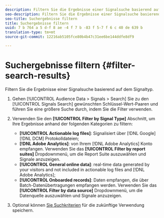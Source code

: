 ```yaml
---
description: Filtern Sie die Ergebnisse einer Signalsuche basierend auf dem Signaltyp.
seo-description: Filtern Sie die Ergebnisse einer Signalsuche basierend auf dem Signaltyp.
seo-title: Suchergebnisse filtern
title: Suchergebnisse filtern
uuid: 7 b 764 a 5 d-f 8 ae -4 f 7 b -83 f 5-7 f 6 c 40 de 639 b
translation-type: tm+mt
source-git-commit: 12216ab5105fce80b4b47c31ee6be144ddfe8df9

---
```



# Suchergebnisse filtern {#filter-search-results}

Filtern Sie die Ergebnisse einer Signalsuche basierend auf dem Signaltyp.

1. Gehen [!UICONTROL Audience Data > Signals > Search] Sie zu den [!UICONTROL Signals Search] gewünschten Schlüssel-Wert-Paaren und führen Sie eine größere Suche durch, indem Sie die Filter verwenden.
1. Verwenden Sie den **[!UICONTROL Filter by Signal Type]** Abschnitt, um Ihre Ergebnisse anhand der folgenden Kategorien zu filtern:

   * **[!UICONTROL Actionable log files]**: Signalisiert über [!DNL Google][!DNL DCM] Protokolldateien;
   * **[!DNL Adobe Analytics]**: von Ihrem [!DNL Adobe Analytics] Konto empfangen. Verwenden Sie das **[!UICONTROL Filter by report suites]** Dropdownmenü, um die Report Suite auszuwählen und Signale anzuzeigen.
   * **[!UICONTROL General online data]**: real-time data generated by your visitors and not included in actionable log files and [!DNL Adobe Analytics];
   * **[!UICONTROL Onboarded records]**: Daten empfangen, die über Batch-Datenübertragungen empfangen werden. Verwenden Sie das **[!UICONTROL Filter by data source]** Dropdownmenü, um die Datenquelle auszuwählen und Signale anzuzeigen.

1. Optional können [Sie Suchkriterien](../../../features/data-explorer/data-explorer-signals-search/data-explorer-save-search.md) für die zukünftige Verwendung speichern.
